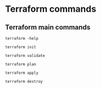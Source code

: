 # Terraform commands

## Terraform main commands
```
terraform -help
```

```
terraform init
```

```
terraform validate
```

```
terraform plan
```

```
terraform apply
```

```
terraform destroy
```
